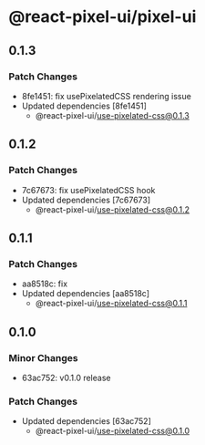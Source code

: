 # @react-pixel-ui/pixel-ui

## 0.1.3

### Patch Changes

- 8fe1451: fix usePixelatedCSS rendering issue
- Updated dependencies [8fe1451]
  - @react-pixel-ui/use-pixelated-css@0.1.3

## 0.1.2

### Patch Changes

- 7c67673: fix usePixelatedCSS hook
- Updated dependencies [7c67673]
  - @react-pixel-ui/use-pixelated-css@0.1.2

## 0.1.1

### Patch Changes

- aa8518c: fix
- Updated dependencies [aa8518c]
  - @react-pixel-ui/use-pixelated-css@0.1.1

## 0.1.0

### Minor Changes

- 63ac752: v0.1.0 release

### Patch Changes

- Updated dependencies [63ac752]
  - @react-pixel-ui/use-pixelated-css@0.1.0
